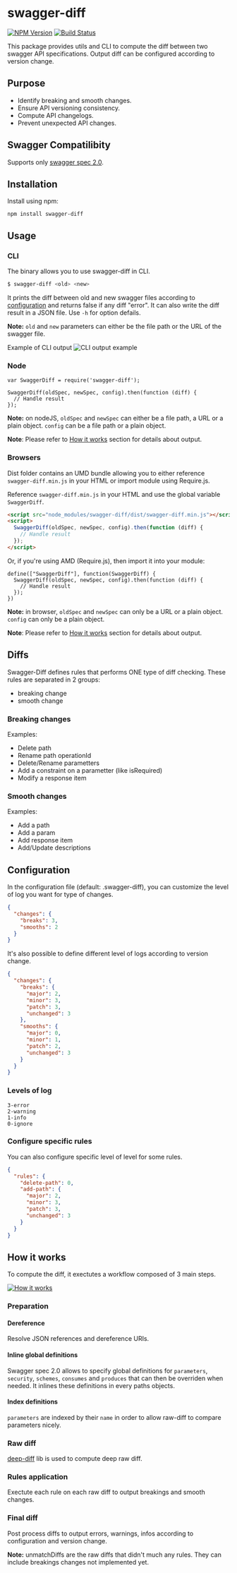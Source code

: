 # swagger-diff

[![NPM Version][npm-image]][npm-url]
[![Build Status][travis-image]][travis-url]

This package provides utils and CLI to compute the diff between two swagger API specifications. Output diff can be configured according to version change.


## Purpose
- Identify breaking and smooth changes.
- Ensure API versioning consistency.
- Compute API changelogs.
- Prevent unexpected API changes.


## Swagger Compatilibity

Supports only [swagger spec 2.0](https://github.com/swagger-api/swagger-spec/blob/master/versions/2.0.md).


## Installation
Install using npm:
```SH
npm install swagger-diff
```


## Usage

### CLI
The binary allows you to use swagger-diff in CLI.
```bash
$ swagger-diff <old> <new>
```
It prints the diff between old and new swagger files according to [configuration](#configuration) and returns false if any diff "error". It can also write the diff result in a JSON file. Use `-h` for option defails.

**Note:** `old` and `new` parameters can either be the file path or the URL of the swagger file.

Example of CLI output
![CLI output example](https://cloud.githubusercontent.com/assets/1886834/12273943/c748b518-b968-11e5-90ac-05102e184c35.png)


### Node
```JS
var SwaggerDiff = require('swagger-diff');

SwaggerDiff(oldSpec, newSpec, config).then(function (diff) {
  // Handle result
});
```
**Note:** on nodeJS, `oldSpec` and `newSpec` can either be a file path, a URL or a plain object. `config` can be a file path or a plain object.

**Note**: Please refer to [How it works](#how-it-works) section for details about output.


### Browsers
Dist folder contains an UMD bundle allowing you to either reference `swagger-diff.min.js` in your HTML or import module using Require.js.

Reference `swagger-diff.min.js` in your HTML and use the global variable `SwaggerDiff`.
```HTML
<script src="node_modules/swagger-diff/dist/swagger-diff.min.js"></script>
<script>
  SwaggerDiff(oldSpec, newSpec, config).then(function (diff) {
    // Handle result
  });
</script>
```
Or, if you're using AMD (Require.js), then import it into your module:
```JS
define(["SwaggerDiff"], function(SwaggerDiff) {
  SwaggerDiff(oldSpec, newSpec, config).then(function (diff) {
    // Handle result
  });
})
```
**Note:** in browser, `oldSpec` and `newSpec` can only be a URL or a plain object. `config` can only be a plain object.

**Note**: Please refer to [How it works](#how-it-works) section for details about output.


## Diffs
Swagger-Diff defines rules that performs ONE type of diff checking. These rules are separated in 2 groups:
- breaking change
- smooth change

### Breaking changes
Examples:
- Delete path
- Rename path operationId
- Delete/Rename parametters
- Add a constraint on a parametter (like isRequired)
- Modify a response item

### Smooth changes
Examples:
- Add a path
- Add a param
- Add response item
- Add/Update descriptions


## Configuration

In the configuration file (default: .swagger-diff), you can customize the level of log you want for type of changes.
```JSON
{
  "changes": {
    "breaks": 3,
    "smooths": 2
  }
}
```

It's also possible to define different level of logs according to version change.
```JSON
{
  "changes": {
    "breaks": {
      "major": 2,
      "minor": 3,
      "patch": 3,
      "unchanged": 3
    },
    "smooths": {
      "major": 0,
      "minor": 1,
      "patch": 2,
      "unchanged": 3
    }
  }
}
```


### Levels of log
```
3-error
2-warning
1-info
0-ignore
```

### Configure specific rules
You can also configure specific level of level for some rules.
```JSON
{
  "rules": {
    "delete-path": 0,
    "add-path": {
      "major": 2,
      "minor": 3,
      "patch": 3,
      "unchanged": 3
    }
  }
}
```

## How it works

To compute the diff, it exectutes a workflow composed of 3 main steps.

[![How it works][schema-image]][schema-url]

### Preparation

#### Dereference
Resolve JSON references and dereference URIs.

#### Inline global definitions
Swagger spec 2.0 allows to specify global definitions for `parameters`, `security`, `schemes`, `consumes` and `produces` that can then be overriden when needed. It inlines these definitions in every paths objects.

#### Index definitions
`parameters` are indexed by their `name` in order to allow raw-diff to compare parameters nicely.

### Raw diff
[deep-diff](https://www.npmjs.com/package/deep-diff) lib is used to compute deep raw diff.

### Rules application
Exectute each rule on each raw diff to output breakings and smooth changes.

### Final diff
Post process diffs to output errors, warnings, infos according to configuration and version change.

**Note:** unmatchDiffs are the raw diffs that didn't much any rules. They can include breakings changes not implemented yet.


[npm-url]: https://www.npmjs.com/package/swagger-diff
[npm-image]: https://img.shields.io/npm/v/swagger-diff.svg?style=flat
[travis-url]: https://travis-ci.org/zallek/swagger-diff
[travis-image]: https://travis-ci.org/zallek/swagger-diff.svg?branch=master
[schema-url]: https://docs.google.com/drawings/d/1Xj20DzkaMYZc6zlPH8-F7wzlyap67vJCva6r0sKhDXM/edit?usp=sharing
[schema-image]: https://cloud.githubusercontent.com/assets/1886834/12275565/eefdb894-b970-11e5-8caa-43624864c4bd.png
